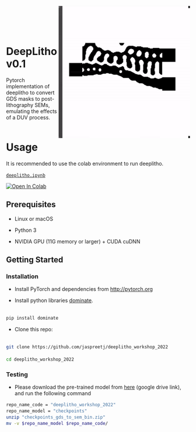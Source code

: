 
<img  src='imgs/demo.gif' align="right"  width=360>
<br><br><br><br>

  

# DeepLitho v0.1



Pytorch implementation of deeplitho to convert GDS masks to post-lithography SEMs, emulating the effects of a DUV process.<br><br>

# Usage

It is recommended to use the colab environment to run deeplitho.


[`deeplitho.ipynb`][colab-notebook-deeplitho]
 
[![Open In Colab][colab-badge]][colab-notebook-deeplitho]


## Prerequisites

- Linux or macOS

- Python 3

- NVIDIA GPU (11G memory or larger) + CUDA cuDNN

  

## Getting Started

### Installation

- Install PyTorch and dependencies from http://pytorch.org

- Install python libraries [dominate](https://github.com/Knio/dominate).

```bash

pip install dominate

```

- Clone this repo:

```bash

git clone https://github.com/jaspreetj/deeplitho_workshop_2022

cd deeplitho_workshop_2022

```

  
  

### Testing
- Please download the pre-trained model from [here](https://drive.google.com/file/d/1D1PAL2E3uZFnPXSVfCZAvCLuP70hgLPQ/view?usp=share_link) (google drive link), and run the following command
```bash
repo_name_code = "deeplitho_workshop_2022"
repo_name_model = "checkpoints"
unzip "checkpoints_gds_to_sem_bin.zip"
mv -v $repo_name_model $repo_name_code/
```

[colab-notebook-deeplitho]: <https://colab.research.google.com/drive/1-tWFvRGPAXDn0t9RgdHPUFw_qlFB642Y?usp=sharing>
[colab-badge]: <https://colab.research.google.com/assets/colab-badge.svg>
